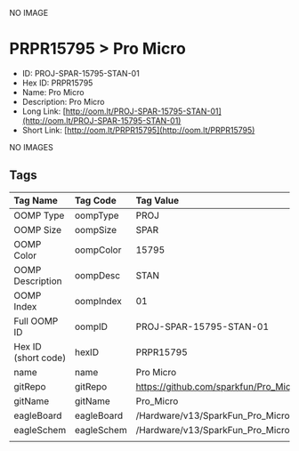 


  
NO IMAGE  
# PRPR15795 > Pro Micro

- ID: PROJ-SPAR-15795-STAN-01
- Hex ID: PRPR15795
- Name: Pro Micro
- Description: Pro Micro
- Long Link: [http://oom.lt/PROJ-SPAR-15795-STAN-01](http://oom.lt/PROJ-SPAR-15795-STAN-01)
- Short Link: [http://oom.lt/PRPR15795](http://oom.lt/PRPR15795)
  
NO IMAGES  
## Tags
  

|Tag Name|Tag Code|Tag Value|
| :--- | :--- | :--- |
|OOMP Type|oompType|PROJ|
|OOMP Size|oompSize|SPAR|
|OOMP Color|oompColor|15795|
|OOMP Description|oompDesc|STAN|
|OOMP Index|oompIndex|01|
|Full OOMP ID|oompID|PROJ-SPAR-15795-STAN-01|
|Hex ID (short code)|hexID|PRPR15795|
|name|name|Pro Micro|
|gitRepo|gitRepo|https://github.com/sparkfun/Pro_Micro|
|gitName|gitName|Pro_Micro|
|eagleBoard|eagleBoard|/Hardware/v13/SparkFun_Pro_Micro.brd|
|eagleSchem|eagleSchem|/Hardware/v13/SparkFun_Pro_Micro.sch|
||||
